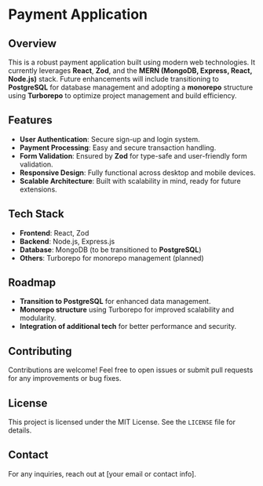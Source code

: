 # Payment Application

## Overview

This is a robust payment application built using modern web technologies. It currently leverages **React**, **Zod**, and the **MERN (MongoDB, Express, React, Node.js)** stack. Future enhancements will include transitioning to **PostgreSQL** for database management and adopting a **monorepo** structure using **Turborepo** to optimize project management and build efficiency.

## Features

- **User Authentication**: Secure sign-up and login system.
- **Payment Processing**: Easy and secure transaction handling.
- **Form Validation**: Ensured by **Zod** for type-safe and user-friendly form validation.
- **Responsive Design**: Fully functional across desktop and mobile devices.
- **Scalable Architecture**: Built with scalability in mind, ready for future extensions.

## Tech Stack

- **Frontend**: React, Zod
- **Backend**: Node.js, Express.js
- **Database**: MongoDB (to be transitioned to **PostgreSQL**)
- **Others**: Turborepo for monorepo management (planned)

## Roadmap

- **Transition to PostgreSQL** for enhanced data management.
- **Monorepo structure** using Turborepo for improved scalability and modularity.
- **Integration of additional tech** for better performance and security.

## Contributing

Contributions are welcome! Feel free to open issues or submit pull requests for any improvements or bug fixes.

## License

This project is licensed under the MIT License. See the `LICENSE` file for details.

## Contact

For any inquiries, reach out at [your email or contact info].
